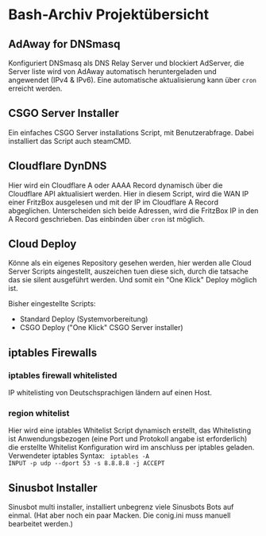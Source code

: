 # Bash-Archiv Projektübersicht

## AdAway for DNSmasq
Konfiguriert DNSmasq als DNS Relay Server und blockiert AdServer, die Server liste wird von AdAway automatisch heruntergeladen und angewendet (IPv4 & IPv6). Eine automatische aktualisierung kann über <code>cron</code> erreicht werden.

## CSGO Server Installer

Ein einfaches CSGO Server installations Script, mit Benutzerabfrage.
Dabei installiert das Script auch steamCMD.

## Cloudflare DynDNS

Hier wird ein Cloudflare A oder AAAA Record dynamisch über die Cloudflare API aktualisiert werden.
Hier in diesem Script, wird die WAN IP einer FritzBox ausgelesen und mit der IP im Cloudflare A Record abgeglichen. Unterscheiden sich beide Adressen, wird die FritzBox IP in den A Record geschrieben.
Das einbinden über <code>cron</code> ist möglich.

## Cloud Deploy

Könne als ein eigenes Repository gesehen werden, hier werden alle Cloud Server Scripts aingestellt, auszeichen tuen diese sich, durch die tatsache das sie silent ausgeführt werden. Und somit ein "One Klick" Deploy möglich ist.<p>
Bisher eingestellte Scripts:<p>
+ Standard Deploy (Systemvorbereitung) 
+ CSGO Deploy ("One Klick" CSGO Server installer)

## iptables Firewalls
### iptables firewall whitelisted
IP whitelisting von Deutschsprachigen ländern auf einen Host.
### region whitelist
Hier wird eine iptables Whitelist Script dynamisch erstellt, das Whitelisting ist Anwendungsbezogen (eine Port und Protokoll angabe ist erforderlich) die erstellte Whitelist Konfiguration wird im anschluss per iptables geladen.
Verwendeter iptables Syntax: <code> iptables -A INPUT -p udp --dport 53 -s 8.8.8.8 -j ACCEPT</code>

## Sinusbot Installer

Sinusbot multi installer, installiert unbegrenz viele Sinusbots Bots auf einmal. (Hat aber noch ein paar Macken. Die conig.ini muss manuell bearbeitet werden.)
